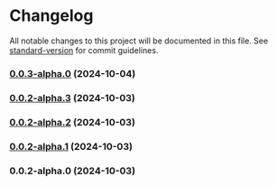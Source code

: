 # Changelog

All notable changes to this project will be documented in this file. See [standard-version](https://github.com/conventional-changelog/standard-version) for commit guidelines.

### [0.0.3-alpha.0](https://github.com/acrool/acrool-imgz-client/compare/v0.0.2-alpha.1...v0.0.3-alpha.0) (2024-10-04)

### [0.0.2-alpha.3](https://github.com/acrool/acrool-imgz-client/compare/v0.0.2-alpha.2...v0.0.2-alpha.3) (2024-10-03)

### [0.0.2-alpha.2](https://github.com/acrool/acrool-imgz-client/compare/v0.0.2-alpha.1...v0.0.2-alpha.2) (2024-10-03)

### [0.0.2-alpha.1](https://github.com/acrool/acrool-imgz-client/compare/v0.0.2-alpha.0...v0.0.2-alpha.1) (2024-10-03)

### 0.0.2-alpha.0 (2024-10-03)
